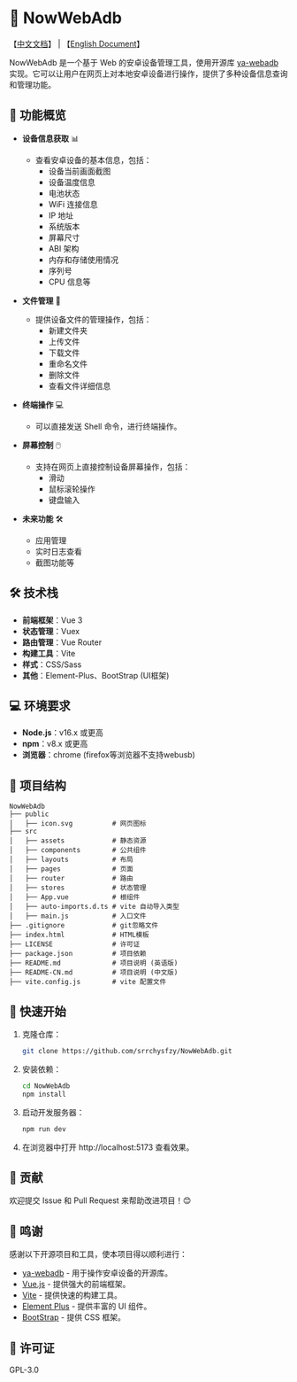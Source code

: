 # 📱 NowWebAdb
【[中文文档](./README-CN.md)】 | 【[English Document](./README.md)】

NowWebAdb 是一个基于 Web 的安卓设备管理工具，使用开源库 [ya-webadb](https://github.com/yume-chan/ya-webadb) 实现。它可以让用户在网页上对本地安卓设备进行操作，提供了多种设备信息查询和管理功能。

## 🌟 功能概览

- **设备信息获取** 📊
    - 查看安卓设备的基本信息，包括：
        - 设备当前画面截图
        - 设备温度信息
        - 电池状态
        - WiFi 连接信息
        - IP 地址
        - 系统版本
        - 屏幕尺寸
        - ABI 架构
        - 内存和存储使用情况
        - 序列号
        - CPU 信息等

- **文件管理** 📁
    - 提供设备文件的管理操作，包括：
        - 新建文件夹
        - 上传文件
        - 下载文件
        - 重命名文件
        - 删除文件
        - 查看文件详细信息

- **终端操作** 💻
    - 可以直接发送 Shell 命令，进行终端操作。

- **屏幕控制** 🖱️
    - 支持在网页上直接控制设备屏幕操作，包括：
        - 滑动
        - 鼠标滚轮操作
        - 键盘输入

- **未来功能** 🛠️
    - 应用管理
    - 实时日志查看
    - 截图功能等
## 🛠️ 技术栈

- **前端框架**：Vue 3
- **状态管理**：Vuex
- **路由管理**：Vue Router
- **构建工具**：Vite
- **样式**：CSS/Sass
- **其他**：Element-Plus、BootStrap (UI框架)

## 💻 环境要求

- **Node.js**：v16.x 或更高
- **npm**：v8.x 或更高
- **浏览器**：chrome (firefox等浏览器不支持webusb)

## 📂 项目结构

```plaintext
NowWebAdb
├── public
│   ├── icon.svg          # 网页图标
├── src
│   ├── assets            # 静态资源
│   ├── components        # 公共组件
│   ├── layouts           # 布局
│   ├── pages             # 页面
│   ├── router            # 路由
│   ├── stores            # 状态管理
│   ├── App.vue           # 根组件
│   ├── auto-imports.d.ts # vite 自动导入类型
│   ├── main.js           # 入口文件
├── .gitignore            # git忽略文件
├── index.html            # HTML模板
├── LICENSE               # 许可证
├── package.json          # 项目依赖
├── README.md             # 项目说明 (英语版)
├── README-CN.md          # 项目说明 (中文版)
├── vite.config.js        # vite 配置文件
```
## 🚀 快速开始
1. 克隆仓库：
    ```bash
    git clone https://github.com/srrchysfzy/NowWebAdb.git
    ```
2. 安装依赖：
    ```bash
    cd NowWebAdb
    npm install
    ```
3. 启动开发服务器：
    ```bash
    npm run dev
    ```
4. 在浏览器中打开 http://localhost:5173 查看效果。

## 📝 贡献
欢迎提交 Issue 和 Pull Request 来帮助改进项目！😊
## 🎉 鸣谢
感谢以下开源项目和工具，使本项目得以顺利进行：

* [ya-webadb](https://github.com/yume-chan/ya-webadb) - 用于操作安卓设备的开源库。
* [Vue.js](https://vuejs.org) - 提供强大的前端框架。
* [Vite](https://vitejs.dev) - 提供快速的构建工具。
* [Element Plus](https://element-plus.org) - 提供丰富的 UI 组件。
* [BootStrap](https://getbootstrap.com) - 提供 CSS 框架。
## 📄 许可证
GPL-3.0


